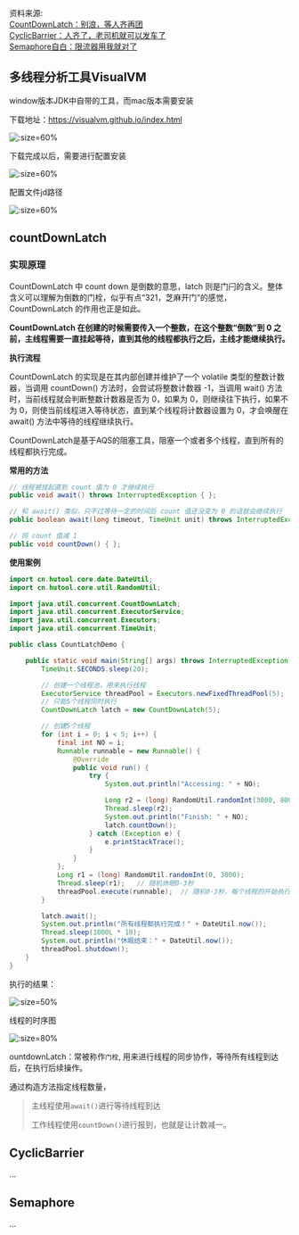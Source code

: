 资料来源:<br/>
[CountDownLatch：别浪，等人齐再团](https://www.toutiao.com/article/6945655940335059489/?log_from=1fe6a9abeacb5_1650432031427) <br/>
[CyclicBarrier：人齐了，老司机就可以发车了](https://www.toutiao.com/article/6948963911949484556/?log_from=ba48146da0694_1650432109441) <br/>
[Semaphore自白：限流器用我就对了](https://www.toutiao.com/article/6953417246953800200/?log_from=0e26b35710b8d_1650432147091) <br/>

## 多线程分析工具VisualVM

window版本JDK中自带的工具，而mac版本需要安装

下载地址：https://visualvm.github.io/index.html

![](https://tva1.sinaimg.cn/large/e6c9d24ely1h1o1h3g6ldj219q0u0q7v.jpg ':size=60%')

下载完成以后，需要进行配置安装

![](https://tva1.sinaimg.cn/large/e6c9d24ely1h1o1kh28odj20n40fi3zp.jpg ':size=60%')

配置文件jd路径

![](https://tva1.sinaimg.cn/large/e6c9d24ely1h1o1kwzitzj20n408475h.jpg ':size=60%')



## countDownLatch

### 实现原理

CountDownLatch 中 count down 是倒数的意思，latch 则是门闩的含义。整体含义可以理解为倒数的门栓，似乎有点“321，芝麻开门”的感觉，CountDownLatch 的作用也正是如此。

**CountDownLatch 在创建的时候需要传入一个整数，在这个整数“倒数”到 0 之前，主线程需要一直挂起等待，直到其他的线程都执行之后，主线才能继续执行。**

**执行流程**

CountDownLatch 的实现是在其内部创建并维护了一个 volatile 类型的整数计数器，当调用 countDown() 方法时，会尝试将整数计数器 -1，当调用 wait() 方法时，当前线程就会判断整数计数器是否为 0，如果为 0，则继续往下执行，如果不为 0，则使当前线程进入等待状态，直到某个线程将计数器设置为 0，才会唤醒在 await() 方法中等待的线程继续执行。

CountDownLatch是基于AQS的阻塞工具，阻塞一个或者多个线程，直到所有的线程都执行完成。

**常用的方法**

~~~~java
// 线程被挂起直到 count 值为 0 才继续执行
public void await() throws InterruptedException { };   

// 和 await() 类似，只不过等待一定的时间后 count 值还没变为 0 的话就会继续执行
public boolean await(long timeout, TimeUnit unit) throws InterruptedException { };  

// 将 count 值减 1
public void countDown() { }; 
~~~~

**使用案例**

```java
import cn.hutool.core.date.DateUtil;
import cn.hutool.core.util.RandomUtil;

import java.util.concurrent.CountDownLatch;
import java.util.concurrent.ExecutorService;
import java.util.concurrent.Executors;
import java.util.concurrent.TimeUnit;

public class CountLatchDemo {

    public static void main(String[] args) throws InterruptedException {
        TimeUnit.SECONDS.sleep(20);

        // 创建一个线程池，用来执行线程
        ExecutorService threadPool = Executors.newFixedThreadPool(5);
        // 只能5个线程同时执行
        CountDownLatch latch = new CountDownLatch(5);

        // 创建5个线程
        for (int i = 0; i < 5; i++) {
            final int NO = i;
            Runnable runnable = new Runnable() {
                @Override
                public void run() {
                    try {
                        System.out.println("Accessing: " + NO);

                        Long r2 = (long) RandomUtil.randomInt(3000, 8000);
                        Thread.sleep(r2);
                        System.out.println("Finish: " + NO);
                        latch.countDown();
                    } catch (Exception e) {
                        e.printStackTrace();
                    }
                }
            };
            Long r1 = (long) RandomUtil.randomInt(0, 3000);
            Thread.sleep(r1);   // 随机休眠0-3秒
            threadPool.execute(runnable);  // 随机0-3秒，每个线程的开始执行的时间不同。
        }

        latch.await();
        System.out.println("所有线程都执行完成！" + DateUtil.now());
        Thread.sleep(1000L * 10);
        System.out.println("休眠结束：" + DateUtil.now());
        threadPool.shutdown();
    }
}
```

执行的结果：

![](https://tva1.sinaimg.cn/large/e6c9d24ely1h1o3qbyd74j217a0jadhr.jpg ':size=50%') 

线程的时序图

![](https://tva1.sinaimg.cn/large/e6c9d24ely1h1o44cach8j213y0gbjvo.jpg ':size=80%')

ountdownLatch：常被称作`门栓`, 用来进行线程的同步协作，等待所有线程到达后，在执行后续操作。

通过构造方法指定线程数量，

> 主线程使用`await()`进行等待线程到达
>
> 工作线程使用`countDown()`进行报到，也就是让计数减一。



## CyclicBarrier

...
## Semaphore
...
